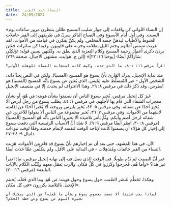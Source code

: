```yaml
---
title:  النساء عند القبر
date:  24/09/2024
---
```


«إن النساء اللواتي كن واقفات إلى جوار صليب المسيح ظللن ينتظرن مرور ساعات يوم السبت. وفي أول أيام الأسبوع وفي الصباح الباكر سرنّ في طريقهن إلى القبر حاملات الحنوط والأطياب ليدهنَّ جسد المخلص. ولم يكنَّ يفكرن في قيامته من الأموات. لقد غربت شمس آمالهم وجثم الليل بظلامه وحزنه على قلوبهن. وفيما كن سائرات جعلن يردن ذكرى أعمال رحمة المسيح وكلام التعزية الذي نطق به. ولكنهن نسين قوله: ‹وَلكِنِّي سَأَرَاكُمْ أيضًا› [يوحنا ١٦: ٢٢]» (إلن ج. هوايت، مشتهى الأجيال، صحفة ٧٦٩).

`اقرأ مرقس ١٦: ١–٨. ما الذي حدث، وكيف كانت استجابة النساء للوهلة الأولى؟`

منذ بداية الإنجيل، يدرك القارئ بأنَّ يسوع هو المسيح (المسيا). ولكن في النص بِحدِّ ذاته، الشخص الأول - غير المُتسلِّط عليه إبليس، الذي يُعلن عن يسوع بأنَّه المسيح (المسيا) هو بطرس، وقد ذَكَرَ ذلك في مرقس ٨: ٢٩. وهذا الاعتراف لم يحدث إلا في منتصف الإنجيل!

عَبرَ كل إنجيل مرقس، يُخبر يسوع الناس أن يصمتوا بشأن هويته: مَن هُوَ، أو بشأن معجزات الشفاء التي قام بها لأجلهم. في مرقس ١: ٤٤، يطلب يسوع من رجل أبرص ألا يُخبِرَ أحدًا عن شفائه. وفي مرقس ٥: ٤٣، يُخبِر يايرس وزوجته ألا يُخبرا أحدًا عن إقامته لابنتهما من الأموات. وفي مرقس ٧: ٣٦، يُخبر مجموعة من الناس ألا يقولوا للآخرين عن شفائه لرجل أصم وأبكم. وثُمَّ يأمر تلاميذه ألا يخبروا الناس بأنَّه هُوَ المسيح (المسيا) (مرقس ٨: ٣٠، انظر أيضًا مرقس ٩: ٩). لا شك أنَّ الأسباب الرئيسية التي دفعت يسوع إلى إخبار كل هؤلاء أن يصمتوا كانت لإتاحة الوقت لنفسه لإتمام خدمته وفقًا لوقت نبوءات دانيال ٩: ٢٤–٢٧.

الآن، في هذا المشهد، حتى بعد أن تم إخبارهم بأنَّ يسوع قد قام من الأموات، هَرَبت النساء من القبر خائفات ومُنذهِلات - في البداية على الأقل، ولم يتكلَّمن عمَّا حَدَث أيضًا.

غير أنَّ الصمت لم يَدُم طويلًا. في الوقت الذي نصل فيه إلى نهاية إنجيل مرقس، ماذا نقرأ غير هذا؟ «وأما هُم، فَخَرجوا وكَرَزوا في كُلِّ مَكان، والرب يَعمَل معهم ويُثَبِّت الكَلام بالآيات التابعة» (مرقس ١٦: ٢٠).

وهكذا، تَحَطَّم عُنصُر الصَّمت حول يسوع وحول هويته: مَن هُوَ، وما الذي فَعَلَه. يُختتم الإنجيل بالتلاميذ يكرزون «في كل مكان».

`لماذا يجب علينا ألا نصمت بخصوص يسوع وبشأن ما فَعَله؟ مَن الذي يمكنك أن تخبره اليوم عن يسوع وعن خطة الخلاص؟`
